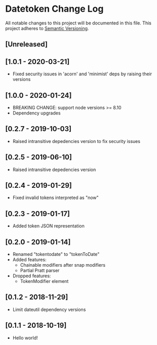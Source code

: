# Datetoken Change Log

All notable changes to this project will be documented in this file.
This project adheres to [Semantic Versioning](http://semver.org/).

## [Unreleased]

## [1.0.1 - 2020-03-21]

- Fixed security issues in 'acorn' and 'minimist' deps by
  raising their versions

## [1.0.0 - 2020-01-24]

- BREAKING CHANGE: support node versions >= 8.10
- Dependency upgrades

## [0.2.7 - 2019-10-03]

- Raised intransitive depedencies version to fix security
  issues

## [0.2.5 - 2019-06-10]

- Raised intransitive depedencies version

## [0.2.4 - 2019-01-29]

- Fixed invalid tokens interpreted as "now"

## [0.2.3 - 2019-01-17]

- Added token JSON representation

## [0.2.0 - 2019-01-14]

- Renamed "tokentodate" to "tokenToDate"
- Added features:
  - Chainable modifiers after snap modifiers
  - Partial Pratt parser
- Dropped features:
  - TokenModifier element

## [0.1.2 - 2018-11-29]

- Limit dateutil dependency versions

## [0.1.1 - 2018-10-19]

- Hello world!
